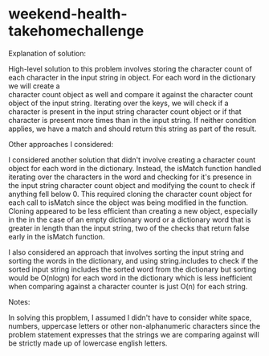 # weekend-health-takehomechallenge

Explanation of solution:

High-level solution to this problem involves storing the character count of each character in the input string in object. For each word in the dictionary we will create a  
character count object as well and compare it against the character count object of the input string. 
Iterating over the keys, we will check if a character is present in the input string character count object or if that character is present more times than in the input string. If neither condition applies, we have a match and should return this string as part of the result. 

Other approaches I considered:

I considered another solution that didn't involve creating a character count object for each word in the dictionary. Instead, the isMatch function handled iterating over the characters in the word and checking for it's presence in the input string character count object and modifying the count to check if anything fell below 0. This required cloning the character count object for each call to isMatch since the object was being modified in the function. Cloning appeared to be less efficient than creating a new object, especially in the in the case of an empty dictionary word or a dictionary word that is greater in length than the input string, two of the checks that return false early in the isMatch function. 

I also considered an approach that involves sorting the input string and sorting the words in the dictionary, and using string.includes to check if the sorted input string includes the sorted word from the dictionary but sorting would be O(nlogn) for each word in the dictionary which is less inefficient when comparing against a character counter is just O(n) for each string.

Notes:

In solving this propblem, I assumed I didn't have to consider white space, numbers, uppercase letters or other non-alphanumeric characters since the 
problem statement expresses that the strings we are comparing against will be strictly made up of lowercase english letters.

